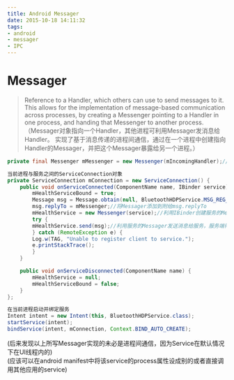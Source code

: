 ```yaml
---
title: Android Messager
date: 2015-10-18 14:11:32
tags:
- android
- messager
- IPC
---
```

# Messager

>Reference to a Handler, which others can use to send messages to it. This allows for the implementation of message-based communication across processes, by creating a Messenger pointing to a Handler in one process, and handing that Messenger to another process.（Messager对象指向一个Handler，其他进程可利用Messager发消息给Handler。
实现了基于消息传递的进程间通信，通过在一个进程中创建指向Handler的Messager，并把这个Messager暴露给另一个进程。）

```java
private final Messenger mMessenger = new Messenger(mIncomingHandler);//创建指向名为mIncomingHandler的Handler的Messager

当前进程与服务之间的ServiceConnection对象
private ServiceConnection mConnection = new ServiceConnection() {
	public void onServiceConnected(ComponentName name, IBinder service) {
	    mHealthServiceBound = true;
	    Message msg = Message.obtain(null, BluetoothHDPService.MSG_REG_CLIENT);
	    msg.replyTo = mMessenger;//将Messager添加到附给msg.replyTo
	    mHealthService = new Messenger(service);//利用IBinder创建服务的Messager
	    try {
		mHealthService.send(msg);//利用服务的Messager发送消息给服务，服务端得到msg.replayTo的代表当前进程的Messager即可发送消息给当前进程指定的Handler
	    } catch (RemoteException e) {
		Log.w(TAG, "Unable to register client to service.");
		e.printStackTrace();
	    }
	}

	public void onServiceDisconnected(ComponentName name) {
	    mHealthService = null;
	    mHealthServiceBound = false;
	}
};

在当前进程启动并绑定服务
Intent intent = new Intent(this, BluetoothHDPService.class);
startService(intent);
bindService(intent, mConnection, Context.BIND_AUTO_CREATE);
```

(后来发现以上所写Messager实现的未必是进程间通信，因为Service在默认情况下在UI线程内的)  
(应该可以在android manifest中将该service的process属性设成别的或者直接调用其他应用的service)
